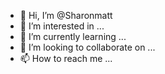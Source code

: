 - 👋 Hi, I’m @Sharonmatt
- 👀 I’m interested in ...
- 🌱 I’m currently learning ...
- 💞️ I’m looking to collaborate on ...
- 📫 How to reach me ...

<!---
Sharonmatt/Sharonmatt is a ✨ special ✨ repository because its `README.md` (this file) appears on your GitHub profile.
You can click the Preview link to take a look at your changes. 
--->
